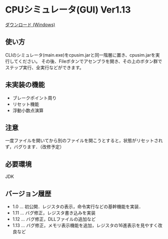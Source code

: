 # CPUシミュレータ(GUI) Ver1.13

[ダウンロード (Windows)](https://github.com/2021cpuex-group6/GUISimmulator/releases/tag/V1.13)

## 使い方

 CLIのシミュレータ(main.exe)をcpusim.jarと同一階層に置き、cpusim.jarを実行してください。
 その後、Fileボタンでアセンブラを開き、その上のボタン群でステップ実行、全実行などができます。

## 未実装の機能
- ブレークポイント周り
- リセット機能
- 浮動小数点演算

## 注意
一度ファイルを開いてから別のファイルを開こうとすると，状態がリセットされず，バグります．（改修予定）

## 必要環境
JDK

## バージョン履歴
- 1.0 ... 初公開．レジスタの表示，命令実行などの基幹機能を実装．
- 1.11 ... バグ修正，レジスタ書き込みを実装
- 1.12 ... バグ修正，DLLファイルの追加など
- 1.13 ... バグ修正，メモリ表示機能を追加，レジスタの16進表示を見やすく改良など

